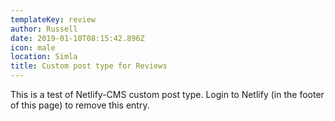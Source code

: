 ```yaml
---
templateKey: review
author: Russell
date: 2019-01-10T08:15:42.896Z
icon: male
location: Simla
title: Custom post type for Reviews
---
```

This is a test of Netlify-CMS custom post type. Login to Netlify (in the footer of this page) to remove this entry.
